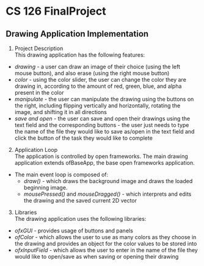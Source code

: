 # CS 126 FinalProject
## Drawing Application Implementation

1. Project Description             
This drawing application has the following features:
* *drawing* - a user can draw an image of their choice (using the left mouse button), and also 
erase (using the right mouse button)
* *color* - using the color slider, the user can change the color they are drawing in, according
to the amount of red, green, blue, and alpha present in the color
* *manipulate* - the user can manipulate the drawing using the buttons on the right, including
flipping vertically and horizontally, rotating the image, and shifting it in all directions
* *save and open* - the user can save and open their drawings using the text field and the corresponding
buttons - the user just needs to type the name of the file they would like to save as/open in the text
field and click the button of the task they would like to complete

2. Application Loop          
The application is controlled by open frameworks. The main drawing application extends ofBaseApp, 
the base open frameworks application. 
* The main event loop is composed of:
    * *draw()* - which draws the background image and draws the loaded beginning image.
    * *mousePressed()* and *mouseDragged()* - which interprets and edits the drawing and the 
    saved current 2D vector

3. Libraries       
The drawing application uses the following libraries:
* *ofxGUI* - provides usage of buttons and panels
* *ofColor* - which allows the user to use as many colors as they choose in the drawing and 
provides an object for the color values to be stored into
* *ofxInputField* - which allows the user to enter in the name of the file they would like to
open/save as when saving or opening their drawing
